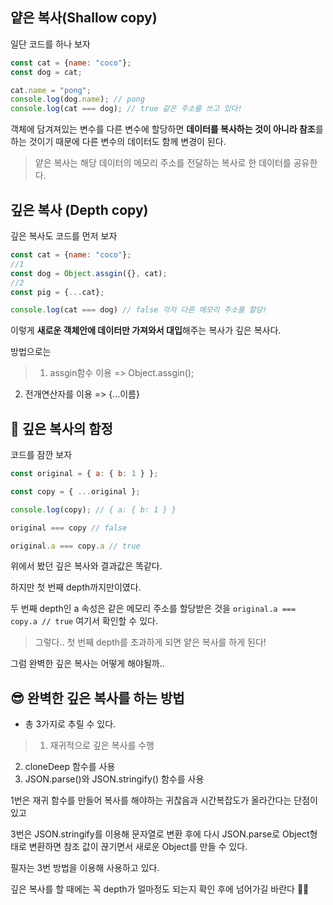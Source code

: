 ## 얕은 복사(Shallow copy)

일단 코드를 하나 보자

```js
const cat = {name: "coco"};
const dog = cat;

cat.name = "pong";
console.log(dog.name); // pong
console.log(cat === dog); // true 같은 주소를 쓰고 있다!
```

객체에 담겨져있는 변수를 다른 변수에 할당하면 **데이터를 복사하는 것이 아니라 참조**를 하는 것이기 때문에 다른 변수의 데이터도 함께 변경이 된다.

> 얕은 복사는 해당 데이터의 메모리 주소를 전달하는 복사로 한 데이터를 공유한다.


## 깊은 복사 (Depth copy)

깊은 복사도 코드를 먼저 보자

```js
const cat = {name: "coco"};
//1
const dog = Object.assgin({}, cat);
//2
const pig = {...cat};

console.log(cat === dog) // false 각자 다른 메모리 주소를 할당!
```

이렇게 **새로운 객체안에 데이터만 가져와서 대입**해주는 복사가 깊은 복사다.

방법으로는

>1. assgin함수 이용 => Object.assgin();
2. 전개연산자를 이용 => {...이름} 


## 🤯 깊은 복사의 함정

코드를 잠깐 보자

```js
const original = { a: { b: 1 } };

const copy = { ...original };

console.log(copy); // { a: { b: 1 } }

original === copy // false

original.a === copy.a // true
```

위에서 봤던 깊은 복사와 결과값은 똑같다.

하지만 첫 번째 depth까지만이였다.

두 번째 depth인 a 속성은 같은 메모리 주소를 할당받은 것을 `original.a === copy.a // true` 여기서 확인할 수 있다.


> 그렇다.. 첫 번째 depth를 초과하게 되면 얕은 복사를 하게 된다!

그럼 완벽한 깊은 복사는 어떻게 해야될까..

## 😎 완벽한 깊은 복사를 하는 방법

- 총 3가지로 추릴 수 있다.


> 1. 재귀적으로 깊은 복사를 수행
2. cloneDeep 함수를 사용
3. JSON.parse()와 JSON.stringify() 함수를 사용

1번은 재귀 함수를 만들어 복사를 해야하는 귀찮음과 시간복잡도가 올라간다는 단점이 있고

3번은 JSON.stringify를 이용해 문자열로 변환 후에 다시 JSON.parse로 Object형태로 변환하면 참조 값이 끊기면서 새로운 Object를 만들 수 있다.




필자는 3번 방법을 이용해 사용하고 있다.

깊은 복사를 할 때에는 꼭 depth가 얼마정도 되는지 확인 후에 넘어가길 바란다 🙇‍♂️